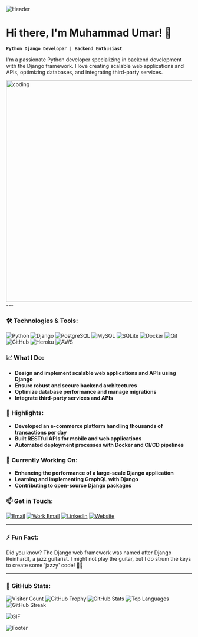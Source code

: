 ![Header](https://github.com/MuhammadUmar/MuhammadUmar/blob/main/assets/image.png)

# Hi there, I'm Muhammad Umar! 👋

**`Python Django Developer | Backend Enthusiast`**

I'm a passionate Python developer specializing in backend development with the Django framework. I love creating scalable web applications and APIs, optimizing databases, and integrating third-party services.

<img align="right" alt="coding" width="600" src="https://camo.githubusercontent.com/803e347031cda828121b89cff32a385117345fb0349faff2f099fa84b6e4dc35/68747470733a2f2f63646e612e61727473746174696f6e2e636f6d2f702f6173736574732f696d616765732f696d616765732f3032382f3130322f3035382f6f726967696e616c2f706978656c2d6a6566662d6d61747269782d732e6769663f31353933343837323633">
---

### 🛠️ Technologies & Tools:
![Python](https://img.shields.io/badge/-Python-3776AB?style=flat&logo=python&logoColor=white)
![Django](https://img.shields.io/badge/-Django-092E20?style=flat&logo=django&logoColor=white)
![PostgreSQL](https://img.shields.io/badge/-PostgreSQL-336791?style=flat&logo=postgresql&logoColor=white)
![MySQL](https://img.shields.io/badge/-MySQL-4479A1?style=flat&logo=mysql&logoColor=white)
![SQLite](https://img.shields.io/badge/-SQLite-003B57?style=flat&logo=sqlite&logoColor=white)
![Docker](https://img.shields.io/badge/-Docker-2496ED?style=flat&logo=docker&logoColor=white)
![Git](https://img.shields.io/badge/-Git-F05032?style=flat&logo=git&logoColor=white)
![GitHub](https://img.shields.io/badge/-GitHub-181717?style=flat&logo=github&logoColor=white)
![Heroku](https://img.shields.io/badge/-Heroku-430098?style=flat&logo=heroku&logoColor=white)
![AWS](https://img.shields.io/badge/-AWS-232F3E?style=flat&logo=amazon-aws&logoColor=white)

### 📈 What I Do:
- **Design and implement scalable web applications and APIs using Django**
- **Ensure robust and secure backend architectures**
- **Optimize database performance and manage migrations**
- **Integrate third-party services and APIs**

### 🌟 Highlights:
- **Developed an e-commerce platform handling thousands of transactions per day**
- **Built RESTful APIs for mobile and web applications**
- **Automated deployment processes with Docker and CI/CD pipelines**

### 🔭 Currently Working On:
- **Enhancing the performance of a large-scale Django application**
- **Learning and implementing GraphQL with Django**
- **Contributing to open-source Django packages**

### 📫 Get in Touch:
[![Email](https://img.shields.io/badge/Email-D14836?style=flat&logo=gmail&logoColor=white)](mailto:umarghaffar9191@gmail.com)
[![Work Email](https://img.shields.io/badge/Email-D14836?style=flat&logo=gmail&logoColor=white)](mailto:2021-bs-llb-120@tuf.edu.pk)
[![LinkedIn](https://img.shields.io/badge/LinkedIn-0077B5?style=flat&logo=linkedin&logoColor=white)](https://www.linkedin.com/in/umar-ghaffar-93b3832bb)
[![Website](https://img.shields.io/badge/Website-4285F4?style=flat&logo=google-chrome&logoColor=white)](https://myhammadumar.com)

---

### ⚡ Fun Fact:
Did you know? The Django web framework was named after Django Reinhardt, a jazz guitarist. I might not play the guitar, but I do strum the keys to create some 'jazzy' code! 🎸🐍

---

### 🚀 GitHub Stats:
![Visitor Count](https://visitor-badge.laobi.icu/badge?page_id=MuhammadUmar.MuhammadUmar)
![GitHub Trophy](https://github-profile-trophy.vercel.app/?username=MuhammadUmar&theme=onedark)
![GitHub Stats](https://github-readme-stats.vercel.app/api?username=MuhammadUmar&show_icons=true&theme=radical)
![Top Languages](https://github-readme-stats.vercel.app/api/top-langs/?username=MuhammadUmar&layout=compact&theme=radical)
![GitHub Streak](https://github-readme-streak-stats.herokuapp.com/?user=MuhammadUmar&theme=radical)

![GIF](https://github.com/WickTech/WickTech/blob/main/giphy.gif)

![Footer](https://github.com/MuhammadUmar/MuhammadUmar/blob/main/assets/footer-image.png)
